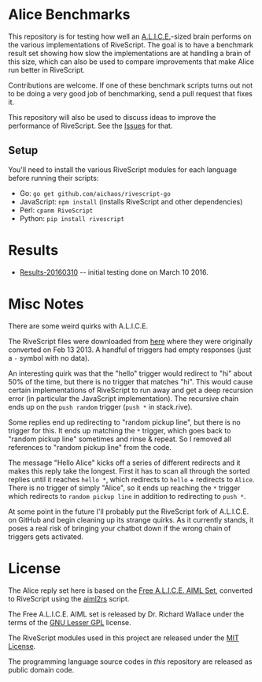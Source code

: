 # Alice Benchmarks

This repository is for testing how well an [A.L.I.C.E.][1]-sized brain performs
on the various implementations of RiveScript. The goal is to have a benchmark
result set showing how slow the implementations are at handling a brain of this
size, which can also be used to compare improvements that make Alice run better
in RiveScript.

Contributions are welcome. If one of these benchmark scripts turns out not to be
doing a very good job of benchmarking, send a pull request that fixes it.

This repository will also be used to discuss ideas to improve the performance of
RiveScript. See the [Issues][7] for that.

## Setup

You'll need to install the various RiveScript modules for each language before
running their scripts:

* Go: `go get github.com/aichaos/rivescript-go`
* JavaScript: `npm install` (installs RiveScript and other dependencies)
* Perl: `cpanm RiveScript`
* Python: `pip install rivescript`

# Results

* [Results-20160310](./Results-20160310.md) -- initial testing done on
  March 10 2016.

# Misc Notes

There are some weird quirks with A.L.I.C.E.

The RiveScript files were downloaded from [here][6] where they were
originally converted on Feb 13 2013. A handful of triggers had empty
responses (just a `-` symbol with no data).

An interesting quirk was that the "hello" trigger would redirect to "hi"
about 50% of the time, but there is no trigger that matches "hi". This
would cause certain implementations of RiveScript to run away and get a
deep recursion error (in particular the JavaScript implementation). The
recursive chain ends up on the `push random` trigger (`push *` in stack.rive).

Some replies end up redirecting to "random pickup line", but there is no trigger
for this. It ends up matching the `*` trigger, which goes back to
"random pickup line" sometimes and rinse & repeat. So I removed all references
to "random pickup line" from the code.

The message "Hello Alice" kicks off a series of different redirects and it makes
this reply take the longest. First it has to scan all through the sorted replies
until it reaches `hello *`, which redirects to `hello` + redirects to `Alice`.
There is no trigger of simply "Alice", so it ends up reaching the `*` trigger
which redirects to `random pickup line` in addition to redirecting to `push *`.

At some point in the future I'll probably put the RiveScript fork of A.L.I.C.E.
on GitHub and begin cleaning up its strange quirks. As it currently stands, it
poses a real risk of bringing your chatbot down if the wrong chain of triggers
gets activated.

# License

The Alice reply set here is based on the [Free A.L.I.C.E. AIML Set][2],
converted to RiveScript using the [aiml2rs][3] script.

The Free A.L.I.C.E. AIML set is released by Dr. Richard Wallace under the
terms of the [GNU Lesser GPL][4] license.

The RiveScript modules used in this project are released under the
[MIT License][5].

The programming language source codes in *this* repository are released as
public domain code.

[1]: https://en.wikipedia.org/wiki/Artificial_Linguistic_Internet_Computer_Entity
[2]: https://code.google.com/archive/p/aiml-en-us-foundation-alice/
[3]: https://github.com/aichaos/aiml2rs
[4]: http://www.gnu.org/licenses/lgpl.html
[5]: https://opensource.org/licenses/MIT
[6]: https://static.rivescript.com/files/sets/AliceRS-0.03.tar.gz
[7]: https://github.com/aichaos/alice-benchmarks/issues

